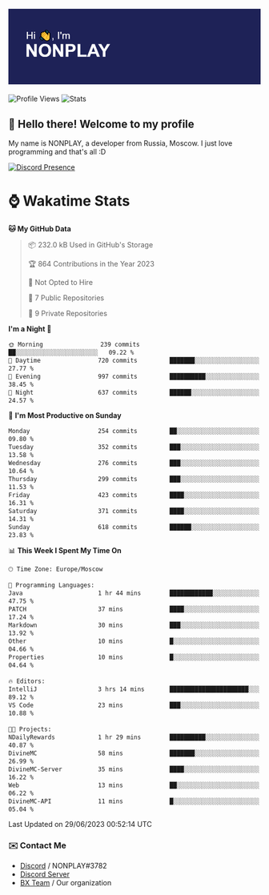 ![Discord Presence](./header.png)
<br></br>
![Profile Views](https://komarev.com/ghpvc/?username=NONPLAYT&color=blue&style=for-the-badge)
![Stats](https://img.shields.io/badge/0%25-OPTIMIZED-orange?style=for-the-badge)


## :wave: Hello there! Welcome to my profile

My name is NONPLAY, a developer from Russia, Moscow. I just love programming and that's all :D

[![Discord Presence](https://lanyard.cnrad.dev/api/597087584090587177?showDisplayName=true)](https://discord.com/users/597087584090587177) 

# ⌚ Wakatime Stats

<!--START_SECTION:waka-->
**🐱 My GitHub Data** 

> 📦 232.0 kB Used in GitHub's Storage 
 > 
> 🏆 864 Contributions in the Year 2023
 > 
> 🚫 Not Opted to Hire
 > 
> 📜 7 Public Repositories 
 > 
> 🔑 9 Private Repositories 
 > 
**I'm a Night 🦉** 

```text
🌞 Morning                239 commits         ██░░░░░░░░░░░░░░░░░░░░░░░   09.22 % 
🌆 Daytime                720 commits         ███████░░░░░░░░░░░░░░░░░░   27.77 % 
🌃 Evening                997 commits         ██████████░░░░░░░░░░░░░░░   38.45 % 
🌙 Night                  637 commits         ██████░░░░░░░░░░░░░░░░░░░   24.57 % 
```
📅 **I'm Most Productive on Sunday** 

```text
Monday                   254 commits         ██░░░░░░░░░░░░░░░░░░░░░░░   09.80 % 
Tuesday                  352 commits         ███░░░░░░░░░░░░░░░░░░░░░░   13.58 % 
Wednesday                276 commits         ███░░░░░░░░░░░░░░░░░░░░░░   10.64 % 
Thursday                 299 commits         ███░░░░░░░░░░░░░░░░░░░░░░   11.53 % 
Friday                   423 commits         ████░░░░░░░░░░░░░░░░░░░░░   16.31 % 
Saturday                 371 commits         ████░░░░░░░░░░░░░░░░░░░░░   14.31 % 
Sunday                   618 commits         ██████░░░░░░░░░░░░░░░░░░░   23.83 % 
```


📊 **This Week I Spent My Time On** 

```text
🕑︎ Time Zone: Europe/Moscow

💬 Programming Languages: 
Java                     1 hr 44 mins        ████████████░░░░░░░░░░░░░   47.75 % 
PATCH                    37 mins             ████░░░░░░░░░░░░░░░░░░░░░   17.24 % 
Markdown                 30 mins             ███░░░░░░░░░░░░░░░░░░░░░░   13.92 % 
Other                    10 mins             █░░░░░░░░░░░░░░░░░░░░░░░░   04.66 % 
Properties               10 mins             █░░░░░░░░░░░░░░░░░░░░░░░░   04.64 % 

🔥 Editors: 
IntelliJ                 3 hrs 14 mins       ██████████████████████░░░   89.12 % 
VS Code                  23 mins             ███░░░░░░░░░░░░░░░░░░░░░░   10.88 % 

🐱‍💻 Projects: 
NDailyRewards            1 hr 29 mins        ██████████░░░░░░░░░░░░░░░   40.87 % 
DivineMC                 58 mins             ███████░░░░░░░░░░░░░░░░░░   26.99 % 
DivineMC-Server          35 mins             ████░░░░░░░░░░░░░░░░░░░░░   16.22 % 
Web                      13 mins             ██░░░░░░░░░░░░░░░░░░░░░░░   06.22 % 
DivineMC-API             11 mins             █░░░░░░░░░░░░░░░░░░░░░░░░   05.04 % 
```


 Last Updated on 29/06/2023 00:52:14 UTC
<!--END_SECTION:waka-->

### ✉️ Contact Me

- [Discord](https://discord.com/users/597087584090587177) / NONPLAY#3782
- [Discord Server](https://discord.gg/p7cxhw7E2M)
- [BX Team](https://github.com/BX-Team) / Our organization
